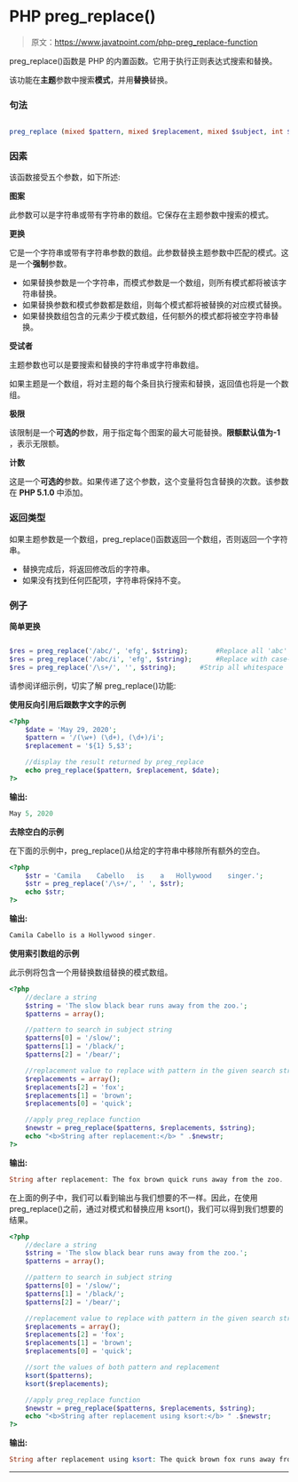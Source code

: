 # PHP preg_replace()

> 原文：<https://www.javatpoint.com/php-preg_replace-function>

preg_replace()函数是 PHP 的内置函数。它用于执行正则表达式搜索和替换。

该功能在**主题**参数中搜索**模式**，并用**替换**替换。

### 句法

```php

preg_replace (mixed $pattern, mixed $replacement, mixed $subject, int $limit, int $count)

```

### 因素

该函数接受五个参数，如下所述:

**图案**

此参数可以是字符串或带有字符串的数组。它保存在主题参数中搜索的模式。

**更换**

它是一个字符串或带有字符串参数的数组。此参数替换主题参数中匹配的模式。这是一个**强制**参数。

*   如果替换参数是一个字符串，而模式参数是一个数组，则所有模式都将被该字符串替换。
*   如果替换参数和模式参数都是数组，则每个模式都将被替换的对应模式替换。
*   如果替换数组包含的元素少于模式数组，任何额外的模式都将被空字符串替换。

**受试者**

主题参数也可以是要搜索和替换的字符串或字符串数组。

如果主题是一个数组，将对主题的每个条目执行搜索和替换，返回值也将是一个数组。

**极限**

该限制是一个**可选的**参数，用于指定每个图案的最大可能替换。**限额默认值为-1** ，表示无限额。

**计数**

这是一个**可选的**参数。如果传递了这个参数，这个变量将包含替换的次数。该参数在 **PHP 5.1.0** 中添加。

### 返回类型

如果主题参数是一个数组，preg_replace()函数返回一个数组，否则返回一个字符串。

*   替换完成后，将返回修改后的字符串。
*   如果没有找到任何匹配项，字符串将保持不变。

### 例子

**简单更换**

```php

$res = preg_replace('/abc/', 'efg', $string);		#Replace all 'abc' with 'efg'
$res = preg_replace('/abc/i', 'efg', $string);		#Replace with case-insensitive matching
$res = preg_replace('/\s+/', '', $string);		#Strip all whitespace	

```

请参阅详细示例，切实了解 preg_replace()功能:

**使用反向引用后跟数字文字的示例**

```php
<?php
	$date = 'May 29, 2020';
	$pattern = '/(\w+) (\d+), (\d+)/i';
	$replacement = '${1} 5,$3';

	//display the result returned by preg_replace
	echo preg_replace($pattern, $replacement, $date);
?>

```

**输出:**

```php
May 5, 2020 

```

**去除空白的示例**

在下面的示例中，preg_replace()从给定的字符串中移除所有额外的空白。

```php
<?php
	$str = 'Camila    Cabello   is    a   Hollywood    singer.';
	$str = preg_replace('/\s+/', ' ', $str);
	echo $str;
?>

```

**输出:**

```php
Camila Cabello is a Hollywood singer. 

```

**使用索引数组的示例**

此示例将包含一个用替换数组替换的模式数组。

```php
<?php		
	//declare a string
	$string = 'The slow black bear runs away from the zoo.';
	$patterns = array();

	//pattern to search in subject string
	$patterns[0] = '/slow/';
	$patterns[1] = '/black/';
	$patterns[2] = '/bear/';

	//replacement value to replace with pattern in the given search string
	$replacements = array();
	$replacements[2] = 'fox';
	$replacements[1] = 'brown';
	$replacements[0] = 'quick';

	//apply preg_replace function
	$newstr = preg_replace($patterns, $replacements, $string);
	echo "<b>String after replacement:</b> " .$newstr;
?>

```

**输出:**

```php
String after replacement: The fox brown quick runs away from the zoo.

```

在上面的例子中，我们可以看到输出与我们想要的不一样。因此，在使用 preg_replace()之前，通过对模式和替换应用 ksort()，我们可以得到我们想要的结果。

```php
<?php	
	//declare a string
	$string = 'The slow black bear runs away from the zoo.';
	$patterns = array();

	//pattern to search in subject string
	$patterns[0] = '/slow/';
	$patterns[1] = '/black/';
	$patterns[2] = '/bear/';

	//replacement value to replace with pattern in the given search string
	$replacements = array();
	$replacements[2] = 'fox';
	$replacements[1] = 'brown';
	$replacements[0] = 'quick';

	//sort the values of both pattern and replacement
	ksort($patterns);
	ksort($replacements);

	//apply preg_replace function
	$newstr = preg_replace($patterns, $replacements, $string);
	echo "<b>String after replacement using ksort:</b> " .$newstr;
?>

```

**输出:**

```php
String after replacement using ksort: The quick brown fox runs away from the zoo.

```

* * *